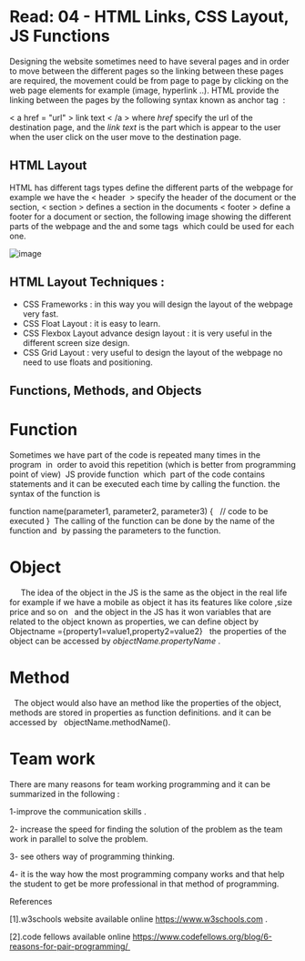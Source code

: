 # Read: 04 - HTML Links, CSS Layout, JS Functions

Designing the website sometimes need to have several pages and in order to move between the different pages so the linking between these pages are required,
the movement could be from page to page by clicking on the web page elements for example (image, hyperlink ..). HTML provide the linking between the pages by the following syntax known as anchor tag  :

< a href = "url" > link text < /a >
where *href* specify the url of the destination page, and the *link text* is the part which is appear to the user when the user click on the user move to the destination page. 


## HTML Layout

HTML has different tags types define the different parts of the webpage for example we have the < header  > specify the header of the document or the section, < section >
defines a section in the documents < footer > define a footer for a document or section, the following image showing the different parts of the webpage and the and some tags 
which could be used for each one. 

![image](https://user-images.githubusercontent.com/86604843/127259237-df04f6c3-609b-40bd-bf15-94f0eb9dfc48.png)


## HTML Layout Techniques :

- CSS Frameworks : in this way you will design the layout of the webpage very fast.
- CSS Float Layout : it is easy to learn.
- CSS Flexbox Layout advance design layout : it is very useful in the different screen size design.
- CSS Grid Layout : very useful to design the layout of the webpage no need to use floats and positioning.


## Functions, Methods, and Objects


# Function 

Sometimes we have part of the code is repeated many times in the program  in  order to avoid this repetition (which is better from programming point of view) 
JS provide function  which  part of the code contains statements and it can be executed each time by calling the function. the syntax of the function is 

function name(parameter1, parameter2, parameter3) {
  // code to be executed
}
 The calling of the function can be done by the name of the function and  by passing the parameters to the function.
  
  
# Object 
  
  The idea of the object in the JS is the same as the object in the real life for example if we have a mobile as object it has its features like colore ,size price and so on
  and the object in the JS has it won variables that are related to the object known as properties, we can define object by Objectname ={property1=value1,property2=value2}
  the properties of the object can be accessed by *objectName.propertyName* .
  
  
  
 # Method 
  The object would also have an method like the properties of the object, methods are stored in properties as function definitions. and it can be accessed by   objectName.methodName().

# Team work 
There are many reasons for team working programming and it can be summarized in the following :

1-improve the communication skills .

2- increase the speed for finding the solution of the problem as the team work in parallel to solve the problem.

3- see others way of programming thinking.

4- it is the way how the most programming company works and that help the student to get be more professional in that method of programming.


References 

[1].w3schools website available online https://www.w3schools.com .

[2].code fellows available online https://www.codefellows.org/blog/6-reasons-for-pair-programming/ 
